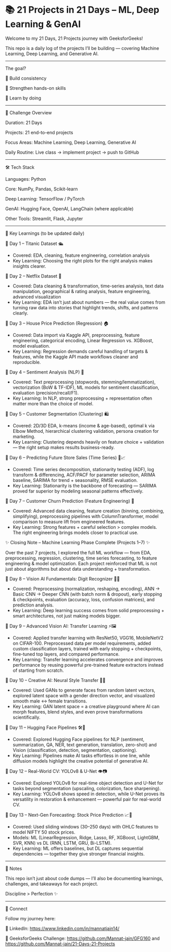 # 📚 21 Projects in 21 Days – ML, Deep Learning & GenAI

Welcome to my 21 Days, 21 Projects journey with GeeksforGeeks!

This repo is a daily log of the projects I’ll be building — covering Machine Learning, Deep Learning, and Generative AI.
________________________________________________________________________________________________________________________________
The goal?

🚀 Build consistency

🧠 Strengthen hands-on skills

🎯 Learn by doing
________________________________________________________________________________________________________________________________

📅 Challenge Overview

Duration: 21 Days

Projects: 21 end-to-end projects

Focus Areas: Machine Learning, Deep Learning, Generative AI

Daily Routine: Live class → implement project → push to GitHub
________________________________________________________________________________________________________________________________

🛠️ Tech Stack

Languages: Python

Core: NumPy, Pandas, Scikit-learn

Deep Learning: TensorFlow / PyTorch

GenAI: Hugging Face, OpenAI, LangChain (where applicable)

Other Tools: Streamlit, Flask, Jupyter
________________________________________________________________________________________________________________________________

🌟 Key Learnings (to be updated daily)

📌 Day 1 – Titanic Dataset 🛳️
- Covered: EDA, cleaning, feature engineering, correlation analysis  
- Key Learning: Choosing the right plots for the right analysis makes insights clearer.
  
📌 Day 2 – Netflix Dataset 🍿
- Covered: Data cleaning & transformation, time-series analysis, text data manipulation, geographical & rating analysis, feature engineering, advanced visualization
- Key Learning: EDA isn’t just about numbers — the real value comes from turning raw data into stories that highlight trends, shifts, and patterns clearly.

📌 Day 3 – House Price Prediction (Regression) 🏠
- Covered: Data import via Kaggle API, preprocessing, feature engineering, categorical encoding, Linear Regression vs. XGBoost, model evaluation.
- Key Learning: Regression demands careful handling of targets & features, while the Kaggle API made workflows cleaner and reproducible.

📌 Day 4 – Sentiment Analysis (NLP) 💬
- Covered: Text preprocessing (stopwords, stemming/lemmatization), vectorization (BoW & TF-IDF), ML models for sentiment classification, evaluation (precision/recall/F1).
- Key Learning: In NLP, strong preprocessing + representation often matter more than the choice of model.

📌 Day 5 – Customer Segmentation (Clustering) 🛍️
- Covered: 2D/3D EDA, k-means (income & age-based), optimal k via Elbow Method, hierarchical clustering validation, persona creation for marketing.
- Key Learning: Clustering depends heavily on feature choice + validation — the right setup makes results business-ready.

📌 Day 6 – Predicting Future Store Sales (Time Series) 🏪📈
- Covered: Time series decomposition, stationarity testing (ADF), log transform & differencing, ACF/PACF for parameter selection, ARIMA baseline, SARIMA for trend + seasonality, RMSE evaluation.
- Key Learning: Stationarity is the backbone of forecasting — SARIMA proved far superior by modeling seasonal patterns effectively.

📌 Day 7 – Customer Churn Prediction (Feature Engineering) 📡
- Covered: Advanced data cleaning, feature creation (binning, combining, simplifying), preprocessing pipelines with ColumnTransformer, model comparison to measure lift from engineered features.
- Key Learning: Strong features + careful selection > complex models. The right engineering brings models closer to practical use.

✨ Closing Note – Machine Learning Phase Complete (Projects 1–7) ✨

Over the past 7 projects, I explored the full ML workflow — from EDA, preprocessing, regression, clustering, time series forecasting, to feature engineering & model optimization. Each project reinforced that ML is not just about algorithms but about data understanding + transformation.

📌 Day 8 – Vision AI Fundamentals: Digit Recognizer 🔢🤖
- Covered: Preprocessing (normalization, reshaping, encoding), ANN → Basic CNN → Deeper CNN (with batch norm & dropout), early stopping & checkpoints, evaluation (accuracy, loss, confusion matrices), and prediction analysis.
- Key Learning: Deep learning success comes from solid preprocessing + smart architectures, not just making models bigger.

📌 Day 9 – Advanced Vision AI: Transfer Learning ⚡🖼️
- Covered: Applied transfer learning with ResNet50, VGG16, MobileNetV2 on CIFAR-100. Preprocessed data per model requirements, added custom classification layers, trained with early stopping + checkpoints, fine-tuned top layers, and compared performance.
- Key Learning: Transfer learning accelerates convergence and improves performance by reusing powerful pre-trained feature extractors instead of starting from scratch.

📌 Day 10 – Creative AI: Neural Style Transfer 🎨🤖
- Covered: Used GANs to generate faces from random latent vectors, explored latent space with a gender direction vector, and visualized smooth male ↔ female transitions.
- Key Learning: GAN latent space = a creative playground where AI can morph features, blend styles, and even prove transformations scientifically.

📌 Day 11 – Hugging Face Pipelines 🛠️🤖
- Covered: Explored Hugging Face pipelines for NLP (sentiment, summarization, QA, NER, text generation, translation, zero-shot) and Vision (classification, detection, segmentation, captioning).
- Key Learning: Pipelines make AI tasks effortless in one line, while diffusion models highlight the creative potential of generative AI.

📌 Day 12 – Real-World CV: YOLOv8 & U-Net 👁️📷
- Covered: Explored YOLOv8 for real-time object detection and U-Net for tasks beyond segmentation (upscaling, colorization, face sharpening).
- Key Learning: YOLOv8 shows speed in detection, while U-Net proves its versatility in restoration & enhancement — powerful pair for real-world CV.

📌 Day 13 – Next-Gen Forecasting: Stock Price Prediction 📈🧠
- Covered: Used sliding windows (30–250 days) with OHLC features to model NIFTY 50 stock prices.
- Models: ML (LinearRegression, Ridge, Lasso, RF, XGBoost, LightGBM, SVR, KNN) vs DL (RNN, LSTM, GRU, Bi-LSTM).
- Key Learning: ML offers baselines, but DL captures sequential dependencies — together they give stronger financial insights.
________________________________________________________________________________________________________________________________

📌 Notes

This repo isn’t just about code dumps — I’ll also be documenting learnings, challenges, and takeaways for each project.

Discipline > Perfection ✨
________________________________________________________________________________________________________________________________

🔗 Connect

Follow my journey here:

💼 LinkedIn: https://www.linkedin.com/in/mannatjain14/

📂 GeeksforGeeks Challenge: https://github.com/Mannat-jain/GFG160 and https://github.com/Mannat-jain/21-Days-21-Projects
